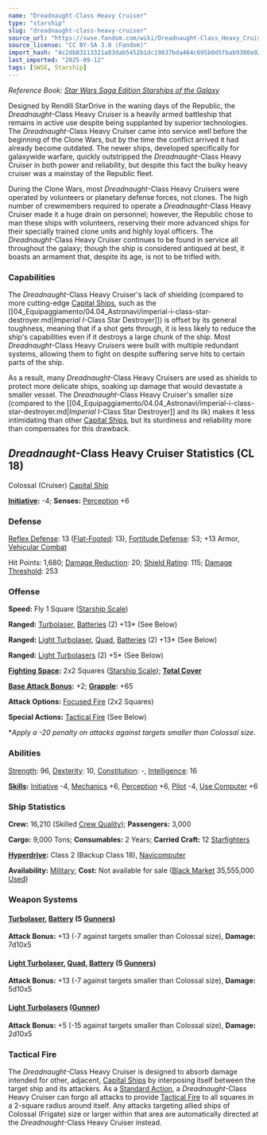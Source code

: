 ```yaml
---
name: "Dreadnaught-Class Heavy Cruiser"
type: "starship"
slug: "dreadnaught-class-heavy-cruiser"
source_url: "https://swse.fandom.com/wiki/Dreadnaught-Class_Heavy_Cruiser"
source_license: "CC BY-SA 3.0 (Fandom)"
import_hash: "4c2db83113321a83dab5452b1dc19837bda464c695b0d5fbab9380a9254ec995"
last_imported: "2025-09-12"
tags: [SWSE, Starship]
---
```

*Reference Book: [Star Wars Saga Edition Starships of the Galaxy](https://swse.fandom.com/wiki/Star_Wars_Saga_Edition_Starships_of_the_Galaxy)*

Designed by Rendili StarDrive in the waning days of the Republic, the *Dreadnaught*-Class Heavy Cruiser is a heavily armed battleship that remains in active use despite being supplanted by superior technologies. The *Dreadnaught*-Class Heavy Cruiser came into service well before the beginning of the Clone Wars, but by the time the conflict arrived it had already become outdated. The newer ships, developed specifically for galaxywide warfare, quickly outstripped the *Dreadnaught*-Class Heavy Cruiser in both power and reliability, but despite this fact the bulky heavy cruiser was a mainstay of the Republic fleet.

During the Clone Wars, most *Dreadnaught*-Class Heavy Cruisers were operated by volunteers or planetary defense forces, not clones. The high number of crewmembers required to operate a *Dreadnaught*-Class Heavy Cruiser made it a huge drain on personnel; however, the Republic chose to man these ships with volunteers, reserving their more advanced ships for their specially trained clone units and highly loyal officers. The *Dreadnaught*-Class Heavy Cruiser continues to be found in service all throughout the galaxy; though the ship is considered antiqued at best, it boasts an armament that, despite its age, is not to be trifled with.

### Capabilities
The *Dreadnaught*-Class Heavy Cruiser's lack of shielding (compared to more cutting-edge [Capital Ships](https://swse.fandom.com/wiki/Capital_Ships), such as the [[04_Equipaggiamento/04.04_Astronavi/imperial-i-class-star-destroyer.md|*Imperial I*-Class Star Destroyer]]) is offset by its general toughness, meaning that if a shot gets through, it is less likely to reduce the ship's capabilities even if it destroys a large chunk of the ship. Most *Dreadnaught*-Class Heavy Cruisers were built with multiple redundant systems, allowing them to fight on despite suffering serve hits to certain parts of the ship.

As a result, many *Dreadnaught*-Class Heavy Cruisers are used as shields to protect more delicate ships, soaking up damage that would devastate a smaller vessel. The *Dreadnaught*-Class Heavy Cruiser's smaller size (compared to the [[04_Equipaggiamento/04.04_Astronavi/imperial-i-class-star-destroyer.md|*Imperial I*-Class Star Destroyer]] and its ilk) makes it less intimidating than other [Capital Ships](https://swse.fandom.com/wiki/Capital_Ships), but its sturdiness and reliability more than compensates for this drawback.

## *Dreadnaught*-Class Heavy Cruiser Statistics (CL 18)
Colossal (Cruiser) [Capital Ship](https://swse.fandom.com/wiki/Capital_Ship)

**[Initiative](https://swse.fandom.com/wiki/Initiative):** -4; **Senses:** [Perception](https://swse.fandom.com/wiki/Perception) +6
### Defense
[Reflex Defense](https://swse.fandom.com/wiki/Reflex_Defense_(Vehicles)): 13 ([Flat-Footed](https://swse.fandom.com/wiki/Flat-Footed): 13), [Fortitude Defense](https://swse.fandom.com/wiki/Fortitude_Defense_(Vehicles)): 53; +13 Armor, [Vehicular Combat](https://swse.fandom.com/wiki/Vehicular_Combat)

Hit Points: 1,680; [Damage Reduction](https://swse.fandom.com/wiki/Damage_Reduction): 20; [Shield Rating](https://swse.fandom.com/wiki/Shield_Rating): 115; [Damage Threshold](https://swse.fandom.com/wiki/Damage_Threshold_(Vehicles)): 253
### Offense
**Speed:** Fly 1 Square ([Starship Scale](https://swse.fandom.com/wiki/Starship_Scale))

**Ranged:** [Turbolaser](https://swse.fandom.com/wiki/Turbolaser), [Batteries](https://swse.fandom.com/wiki/Batteries) (2) +13* (See Below)

**Ranged:** [Light Turbolaser](https://swse.fandom.com/wiki/Light_Turbolaser), [Quad](https://swse.fandom.com/wiki/Quad), [Batteries](https://swse.fandom.com/wiki/Batteries) (2) +13* (See Below)

**Ranged:** [Light Turbolasers](https://swse.fandom.com/wiki/Light_Turbolasers) (2) +5* (See Below)

**[Fighting Space](https://swse.fandom.com/wiki/Fighting_Space):** 2x2 Squares ([Starship Scale](https://swse.fandom.com/wiki/Starship_Scale)); **[Total Cover](https://swse.fandom.com/wiki/Total_Cover)**

**[Base Attack Bonus](https://swse.fandom.com/wiki/Base_Attack_Bonus):** +2; **[Grapple](https://swse.fandom.com/wiki/Grapple):** +65

**Attack Options:** [Focused Fire](https://swse.fandom.com/wiki/Focused_Fire) (2x2 Squares)

**Special Actions:** [Tactical Fire](https://swse.fandom.com/wiki/Tactical_Fire) (See Below)

**Apply a -20 penalty on attacks against targets smaller than Colossal size.*
### Abilities
[Strength](https://swse.fandom.com/wiki/Strength): 96, [Dexterity](https://swse.fandom.com/wiki/Dexterity): 10, [Constitution](https://swse.fandom.com/wiki/Constitution): -, [Intelligence](https://swse.fandom.com/wiki/Intelligence): 16

**[Skills](https://swse.fandom.com/wiki/Skills):** [Initiative](https://swse.fandom.com/wiki/Initiative) -4, [Mechanics](https://swse.fandom.com/wiki/Mechanics) +6, [Perception](https://swse.fandom.com/wiki/Perception) +6, [Pilot](https://swse.fandom.com/wiki/Pilot) -4, [Use Computer](https://swse.fandom.com/wiki/Use_Computer) +6
### Ship Statistics
**Crew:** 16,210 (Skilled [Crew Quality](https://swse.fandom.com/wiki/Crew_Quality)); **Passengers:** 3,000

**Cargo:** 9,000 Tons; **Consumables:** 2 Years; **Carried Craft:** 12 [Starfighters](https://swse.fandom.com/wiki/Starfighters)

**[Hyperdrive](https://swse.fandom.com/wiki/Hyperdrive):** Class 2 (Backup Class 18), [Navicomputer](https://swse.fandom.com/wiki/Navicomputer)

**Availability:** [Military](https://swse.fandom.com/wiki/Military); **Cost:** Not available for sale ([Black Market](https://swse.fandom.com/wiki/Black_Market) 35,555,000 [Used](https://swse.fandom.com/wiki/Used))
### Weapon Systems
#### **[Turbolaser](https://swse.fandom.com/wiki/Turbolaser), [Battery](https://swse.fandom.com/wiki/Battery) (5 [Gunners](https://swse.fandom.com/wiki/Gunners))**
**Attack Bonus:** +13 (-7 against targets smaller than Colossal size), **Damage:** 7d10x5
#### **[Light Turbolaser](https://swse.fandom.com/wiki/Light_Turbolaser), [Quad](https://swse.fandom.com/wiki/Quad), [Battery](https://swse.fandom.com/wiki/Battery) (5 [Gunners](https://swse.fandom.com/wiki/Gunners))**
**Attack Bonus:** +13 (-7 against targets smaller than Colossal size), **Damage:** 5d10x5
#### **[Light Turbolasers](https://swse.fandom.com/wiki/Light_Turbolasers) ([Gunner](https://swse.fandom.com/wiki/Gunner))**
**Attack Bonus:** +5 (-15 against targets smaller than Colossal size), **Damage:** 2d10x5
### Tactical Fire
The *Dreadnaught*-Class Heavy Cruiser is designed to absorb damage intended for other, adjacent, [Capital Ships](https://swse.fandom.com/wiki/Capital_Ships) by interposing itself between the target ship and its attackers. As a [Standard Action](https://swse.fandom.com/wiki/Standard_Action), a *Dreadnaught*-Class Heavy Cruiser can forgo all attacks to provide [Tactical Fire](https://swse.fandom.com/wiki/Tactical_Fire) to all squares in a 2-square radius around itself. Any attacks targeting allied ships of Colossal (Frigate) size or larger within that area are automatically directed at the *Dreadnaught*-Class Heavy Cruiser instead.